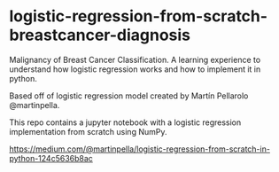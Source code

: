 # logistic-regression-from-scratch-breastcancer-diagnosis
Malignancy of Breast Cancer Classification. A learning experience to understand how logistic regression works and how to implement it in python.

Based off of logistic regression model created by Martín Pellarolo @martinpella.

This repo contains a jupyter notebook with a logistic regression implementation from scratch using NumPy.

https://medium.com/@martinpella/logistic-regression-from-scratch-in-python-124c5636b8ac
